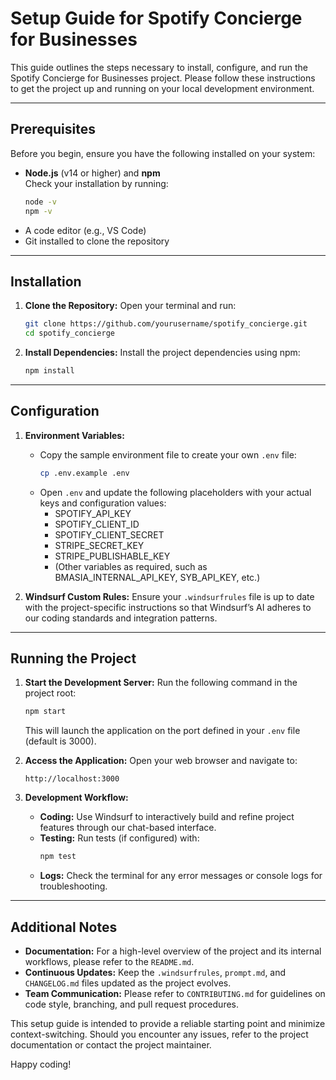 # Setup Guide for Spotify Concierge for Businesses

This guide outlines the steps necessary to install, configure, and run the Spotify Concierge for Businesses project. Please follow these instructions to get the project up and running on your local development environment.

---

## Prerequisites

Before you begin, ensure you have the following installed on your system:

- **Node.js** (v14 or higher) and **npm**  
  Check your installation by running:
  ```bash
  node -v
  npm -v
  ```
- A code editor (e.g., VS Code)
- Git installed to clone the repository

---

## Installation

1. **Clone the Repository:**
   Open your terminal and run:
   ```bash
   git clone https://github.com/yourusername/spotify_concierge.git
   cd spotify_concierge
   ```
2. **Install Dependencies:**
   Install the project dependencies using npm:
   ```bash
   npm install
   ```

---

## Configuration

1. **Environment Variables:**
   - Copy the sample environment file to create your own `.env` file:
     ```bash
     cp .env.example .env
     ```
   - Open `.env` and update the following placeholders with your actual keys and configuration values:
     - SPOTIFY_API_KEY
     - SPOTIFY_CLIENT_ID
     - SPOTIFY_CLIENT_SECRET
     - STRIPE_SECRET_KEY
     - STRIPE_PUBLISHABLE_KEY
     - (Other variables as required, such as BMASIA_INTERNAL_API_KEY, SYB_API_KEY, etc.)

2. **Windsurf Custom Rules:**
   Ensure your `.windsurfrules` file is up to date with the project-specific instructions so that Windsurf’s AI adheres to our coding standards and integration patterns.

---

## Running the Project

1. **Start the Development Server:**
   Run the following command in the project root:
   ```bash
   npm start
   ```
   This will launch the application on the port defined in your `.env` file (default is 3000).

2. **Access the Application:**
   Open your web browser and navigate to:
   ```
   http://localhost:3000
   ```
3. **Development Workflow:**
   - **Coding:**
     Use Windsurf to interactively build and refine project features through our chat-based interface.
   - **Testing:**
     Run tests (if configured) with:
     ```bash
     npm test
     ```
   - **Logs:**
     Check the terminal for any error messages or console logs for troubleshooting.

---

## Additional Notes

- **Documentation:**
  For a high-level overview of the project and its internal workflows, please refer to the `README.md`.
- **Continuous Updates:**
  Keep the `.windsurfrules`, `prompt.md`, and `CHANGELOG.md` files updated as the project evolves.
- **Team Communication:**
  Please refer to `CONTRIBUTING.md` for guidelines on code style, branching, and pull request procedures.

This setup guide is intended to provide a reliable starting point and minimize context-switching. Should you encounter any issues, refer to the project documentation or contact the project maintainer.

Happy coding!
